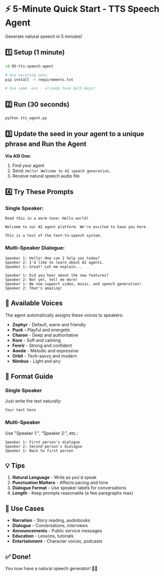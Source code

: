# ⚡ 5-Minute Quick Start - TTS Speech Agent

Generate natural speech in 5 minutes!

## 1️⃣ Setup (1 minute)

```bash
cd 05-tts-speech-agent

# Use existing venv
pip install -r requirements.txt

# Use same .env - already have both keys!
```

## 2️⃣ Run (30 seconds)

```bash
python tts_agent.py
```

## 3️⃣ Update the seed in your agent to a unique phrase and Run the Agent

**Via ASI One:**
1. Find your agent
2. Send: `Hello! Welcome to AI speech generation.`
3. Receive natural speech audio file

## 4️⃣ Try These Prompts

### Single Speaker:
```
Read this in a warm tone: Hello world!

Welcome to our AI agent platform. We're excited to have you here.

This is a test of the text-to-speech system.
```

### Multi-Speaker Dialogue:
```
Speaker 1: Hello! How can I help you today?
Speaker 2: I'd like to learn about AI agents.
Speaker 1: Great! Let me explain...
```

```
Speaker 1: Did you hear about the new features?
Speaker 2: Not yet, tell me more!
Speaker 1: We now support video, music, and speech generation!
Speaker 2: That's amazing!
```

## 🎤 Available Voices

The agent automatically assigns these voices to speakers:
- **Zephyr** - Default, warm and friendly
- **Puck** - Playful and energetic
- **Charon** - Deep and authoritative
- **Kore** - Soft and calming
- **Fenrir** - Strong and confident
- **Aoede** - Melodic and expressive
- **Orbit** - Tech-savvy and modern
- **Nimbus** - Light and airy

## 📝 Format Guide

### Single Speaker
Just write the text naturally:
```
Your text here
```

### Multi-Speaker
Use "Speaker 1:", "Speaker 2:", etc.:
```
Speaker 1: First person's dialogue
Speaker 2: Second person's dialogue
Speaker 1: Back to first person
```

## 💡 Tips

1. **Natural Language** - Write as you'd speak
2. **Punctuation Matters** - Affects pacing and tone
3. **Dialogue Format** - Use speaker labels for conversations
4. **Length** - Keep prompts reasonable (a few paragraphs max)

## 🎯 Use Cases

- **Narration** - Story reading, audiobooks
- **Dialogue** - Conversations, interviews
- **Announcements** - Public service messages
- **Education** - Lessons, tutorials
- **Entertainment** - Character voices, podcasts

## ✅ Done!

You now have a natural speech generator! 🎤✨
